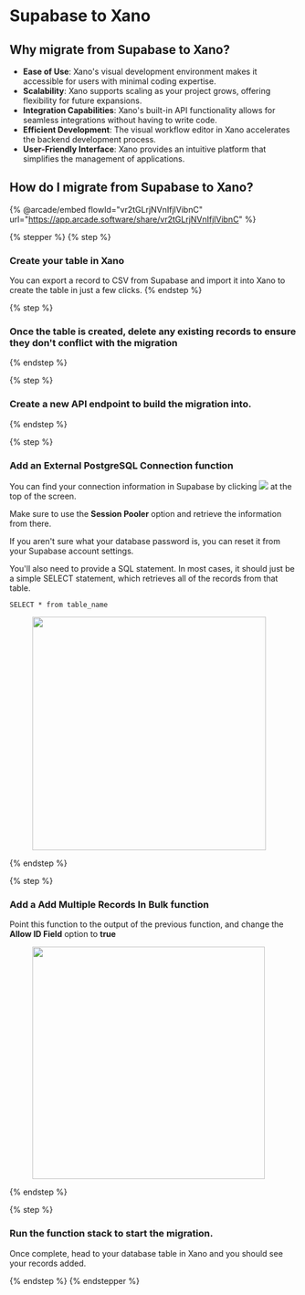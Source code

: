 # Supabase to Xano

## Why migrate from Supabase to Xano?

* **Ease of Use**: Xano's visual development environment makes it accessible for users with minimal coding expertise.
* **Scalability**: Xano supports scaling as your project grows, offering flexibility for future expansions.
* **Integration Capabilities**: Xano's built-in API functionality allows for seamless integrations without having to write code.
* **Efficient Development**: The visual workflow editor in Xano accelerates the backend development process.
* **User-Friendly Interface**: Xano provides an intuitive platform that simplifies the management of applications.

## How do I migrate from Supabase to Xano?

{% @arcade/embed flowId="vr2tGLrjNVnIfjlVibnC" url="https://app.arcade.software/share/vr2tGLrjNVnIfjlVibnC" %}

{% stepper %}
{% step %}
### Create your table in Xano

You can export a record to CSV from Supabase and import it into Xano to create the table in just a few clicks.
{% endstep %}

{% step %}
### Once the table is created, delete any existing records to ensure they don't conflict with the migration


{% endstep %}

{% step %}
### Create a new API endpoint to build the migration into.


{% endstep %}

{% step %}
### Add an External PostgreSQL Connection function

You can find your connection information in Supabase by clicking ![](<../../.gitbook/assets/CleanShot 2025-01-30 at 10.56.34.png>) at the top of the screen.

Make sure to use the **Session Pooler** option and retrieve the information from there.

If you aren't sure what your database password is, you can reset it from your Supabase account settings.

You'll also need to provide a SQL statement. In most cases, it should just be a simple SELECT statement, which retrieves all of the records from that table.

```
SELECT * from table_name
```

<div align="left"><figure><img src="../../.gitbook/assets/CleanShot 2025-01-30 at 10.58.22.png" alt="" width="409"><figcaption></figcaption></figure></div>
{% endstep %}

{% step %}
### Add a Add Multiple Records In Bulk function

Point this function to the output of the previous function, and change the **Allow ID Field** option to **true**

<div align="left"><figure><img src="../../.gitbook/assets/CleanShot 2025-01-30 at 10.59.23.png" alt="" width="407"><figcaption></figcaption></figure></div>
{% endstep %}

{% step %}
### Run the function stack to start the migration.

Once complete, head to your database table in Xano and you should see your records added.


{% endstep %}
{% endstepper %}

